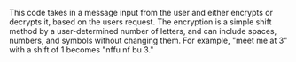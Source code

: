 This code takes in a message input from the user and either encrypts or decrypts it, based on the users request. The encryption is a simple shift method by a user-determined number of letters, and can include spaces, numbers, and symbols without changing them. For example, "meet me at 3" with a shift of 1 becomes "nffu nf bu 3." 
